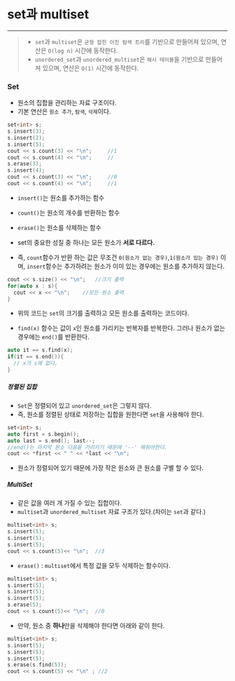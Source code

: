 # set과 multiset

---

> - `set`과 `multiset`은 `균형 잡힌 이진 탐색 트리`를 기반으로 만들어져 있으며, 연산은 `O(log n)` 시간에 동작한다.
> - `unordered_set`과 `unordered_multiset`은 `해시 테이블`을 기반으로 만들어져 있으며, 연산은 `O(1)` 시간에 동작한다.

### Set

- 원소의 집합을 관리하는 자료 구조이다.
- 기본 연산은 `원소 추가`, `탐색`, `삭제`이다.

```c++
set<int> s;
s.insert(3);
s.insert(2);
s.insert(5);
cout << s.count(3) << "\n";     //1
cout << s.count(4) << "\n";     //
s.erase(3);
s.insert(4);
cout << s.count(3) << "\n";     //0
cout << s.count(4) << "\n";     //1
```

- `insert()`는 원소를 추가하는 함수
- `count()`는 원소의 개수를 반환하는 함수
- `erase()`는 원소를 삭제하는 함수

- set의 중요한 성질 중 하나는 모든 원소가 **서로 다르다.**
- 즉, `count`함수가 반환 하는 값은 무조건 `0(원소가 없는 경우)`,`1(원소가 있는 경우)` 이며, `insert`함수는 추가하려는 원소가 이미 있는 경우에는 원소를 추가하지 않는다.

```c++
cout << s.size() << "\n";   //크기 출력
for(auto x : s){
  cout << x << "\n";    //모든 원소 출력
}
```

- 위의 코드는 `set`의 크기를 출력하고 모든 원소를 출력하는 코드이다.

- `find(x)` 함수는 값이 `x`인 원소를 가리키는 반복자를 반복한다. 그러나 원소가 없는 경우에는 `end()`를 반환한다.

```c++
auto it == s.find(x);
if(it == s.end()){
  // x가 s에 없다.
}
```

##### 정렬된 집합

- `Set`은 정렬되어 있고 `unordered_set`은 그렇지 않다.
- 즉, 원소를 정렬된 상태로 저장하는 집합을 원한다면 `set`을 사용해야 한다.

```c++
set<int> s;
auto first = s.begin();
auto last = s.end(); last--;
//end()는 마지막 원소 다음을 가리키기 때문에 '--' 해줘야한다.
cout << *first << " " << *last << "\n";
```

- 원소가 정렬되어 있기 때문에 가장 작은 원소와 큰 원소를 구별 할 수 있다.

##### MultiSet

- 같은 값을 여러 개 가질 수 있는 집합이다.
- `multiset`과 `unordered_multiset` 자료 구조가 있다.(차이는 `set`과 같다.)

```c++
multiset<int> s;
s.insert(5);
s.insert(5);
s.insert(5);
cout << s.count(5)<< "\n";  //3
```

- `erase()` : `multiset`에서 특정 값을 모두 삭제하는 함수이다.

```c++
multiset<int> s;
s.insert(5);
s.insert(5);
s.insert(5);
s.erase(5);
cout << s.count(5)<< "\n";  //0
```

- 만약, 원소 중 **하나**만을 삭제해야 한다면 아래와 같이 한다.

```c++
multiset<int> s;
s.insert(5);
s.insert(5);
s.insert(5);
s.erase(s.find(5));
cout << s.count(5) << "\n" ; //2
```
